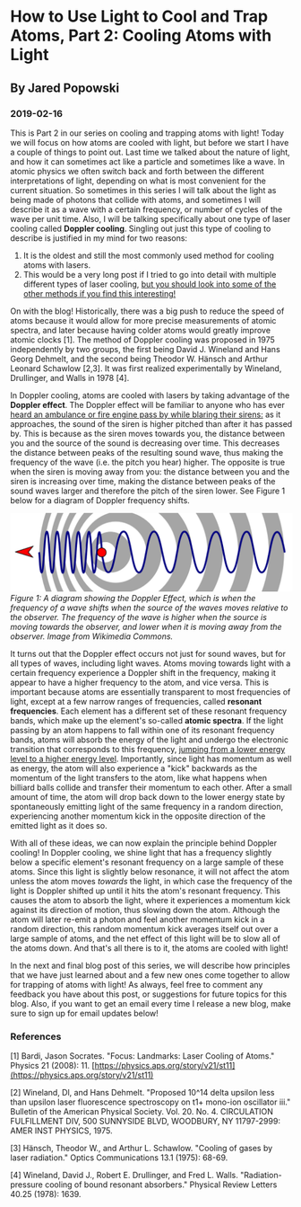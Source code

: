 # How to Use Light to Cool and Trap Atoms, Part 2: Cooling Atoms with Light
## By Jared Popowski
### 2019-02-16

This is Part 2 in our series on cooling and trapping atoms with light! Today we will focus on how atoms are cooled with light, but before we start I have a couple of things to point out. Last time we talked about the nature of light, and how it can sometimes act like a particle and sometimes like a wave. In atomic physics we often switch back and forth between the different interpretations of light, depending on what is most convenient for the current situation. So sometimes in this series I will talk about the light as being made of photons that collide with atoms, and sometimes I will describe it as a wave with a certain frequency, or number of cycles of the wave per unit time. Also, I will be talking specifically about one type of laser cooling called **Doppler cooling**. Singling out just this type of cooling to describe is justified in my mind for two reasons: 
1. It is the oldest and still the most commonly used method for cooling atoms with lasers.
2. This would be a very long post if I tried to go into detail with multiple different types of laser cooling, [but you should look into some of the other methods if you find this interesting!](https://www.rp-photonics.com/laser_cooling.html)

On with the blog! Historically, there was a big push to reduce the speed of atoms because it would allow for more precise measurements of atomic spectra, and later because having colder atoms would greatly improve atomic clocks [1]. The method of Doppler cooling was proposed in 1975 independently by two groups, the first being David J. Wineland and Hans Georg Dehmelt, and the second being Theodor W. Hänsch and Arthur Leonard Schawlow [2,3]. It was first realized experimentally by Wineland, Drullinger, and Walls in 1978 [4].

In Doppler cooling, atoms are cooled with lasers by taking advantage of the **Doppler effect**. The Doppler effect will be familiar to anyone who has ever [heard an ambulance or fire engine pass by while blaring their sirens:](https://www.youtube.com/watch?v=imoxDcn2Sgo) as it approaches, the sound of the siren is higher pitched than after it has passed by. This is because as the siren moves towards you, the distance between you and the source of the sound is decreasing over time. This decreases the distance between peaks of the resulting sound wave, thus making the frequency of the wave (i.e. the pitch you hear) higher. The opposite is true when the siren is moving away from you: the distance between you and the siren is increasing over time, making the distance between peaks of the sound waves larger and therefore the pitch of the siren lower. See Figure 1 below for a diagram of Doppler frequency shifts.

![The distorted wavefronts produced by the Doppler effect.](/docs/assets/doppler_effect.png)
*Figure 1: A diagram showing the Doppler Effect, which is when the frequency of a wave shifts when the source of the waves moves relative to the observer. The frequency of the wave is higher when the source is moving towards the observer, and lower when it is moving away from the observer. Image from Wikimedia Commons.*

It turns out that the Doppler effect occurs not just for sound waves, but for all types of waves, including light waves. Atoms moving towards light with a certain frequency experience a Doppler shift in the frequency, making it appear to have a higher frequency to the atom, and vice versa. This is important because atoms are essentially transparent to most frequencies of light, except at a few narrow ranges of frequencies, called **resonant frequencies**. Each element has a different set of these resonant frequency bands, which make up the element's so-called **atomic spectra**. If the light passing by an atom happens to fall within one of its resonant frequency bands, atoms will absorb the energy of the light and undergo the electronic transition that corresponds to this frequency, [jumping from a lower energy level to a higher energy level][E_lev]. Importantly, since light has momentum as well as energy, the atom will also experience a "kick" backwards as the momentum of the light transfers to the atom, like what happens when billiard balls collide and transfer their momentum to each other. After a small amount of time, the atom will drop back down to the lower energy state by spontaneously emitting light of the same frequency in a random direction, experiencing another momentum kick in the opposite direction of the emitted light as it does so.

With all of these ideas, we can now explain the principle behind Doppler cooling! In Doppler cooling, we shine light that has a frequency slightly below a specific element's resonant frequency on a large sample of these atoms. Since this light is slightly below resonance, it will not affect the atom unless the atom moves *towards* the light, in which case the frequency of the light is Doppler shifted up until it hits the atom's resonant frequency. This causes the atom to absorb the light, where it experiences a momentum kick against its direction of motion, thus slowing down the atom. Although the atom will later re-emit a photon and feel another momentum kick in a random direction, this random momentum kick averages itself out over a large sample of atoms, and the net effect of this light will be to slow all of the atoms down. And that's all there is to it, the atoms are cooled with light!

In the next and final blog post of this series, we will describe how principles that we have just learned about and a few new ones come together to allow for trapping of atoms with light! As always, feel free to comment any feedback you have about this post, or suggestions for future topics for this blog. Also, if you want to get an email every time I release a new blog, make sure to sign up for email updates below!

### References

[1] Bardi, Jason Socrates. "Focus: Landmarks: Laser Cooling of Atoms." Physics 21 (2008): 11. [https://physics.aps.org/story/v21/st11](https://physics.aps.org/story/v21/st11)

[2] Wineland, Dl, and Hans Dehmelt. "Proposed 10^14 delta upsilon less than upsilon laser fluorescence spectroscopy on t1+ mono-ion oscillator iii." Bulletin of the American Physical Society. Vol. 20. No. 4. CIRCULATION FULFILLMENT DIV, 500 SUNNYSIDE BLVD, WOODBURY, NY 11797-2999: AMER INST PHYSICS, 1975.

[3] Hänsch, Theodor W., and Arthur L. Schawlow. "Cooling of gases by laser radiation." Optics Communications 13.1 (1975): 68-69.

[4] Wineland, David J., Robert E. Drullinger, and Fred L. Walls. "Radiation-pressure cooling of bound resonant absorbers." Physical Review Letters 40.25 (1978): 1639.

[E_lev]: https://en.wikipedia.org/wiki/Energy_level
